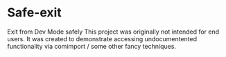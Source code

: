 # Safe-exit
Exit from Dev Mode safely
This project was originally not intended for end users. It was created to demonstrate accessing undocumentented functionality via comimport / some other fancy techniques.
